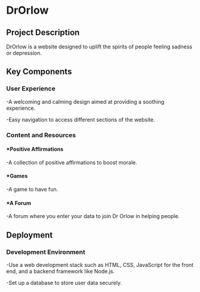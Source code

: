 # DrOrlow
## Project Description
DrOrlow is a website designed to uplift the spirits of people feeling sadness or depression.

## Key Components
### User Experience

-A welcoming and calming design aimed at providing a soothing experience.

-Easy navigation to access different sections of the website.
### Content and Resources

#### *Positive Affirmations
-A collection of positive affirmations to boost morale.
#### *Games
-A game to have fun.
#### *A Forum
-A forum where you enter your data to join Dr Orlow in helping people.

## Deployment
### Development Environment

-Use a web development stack such as HTML, CSS, JavaScript for the front end, and a backend framework like Node.js.

-Set up a database to store user data securely.
